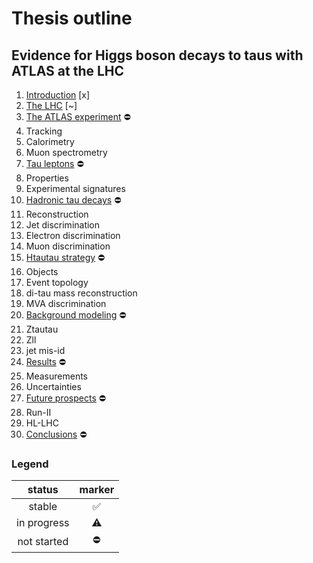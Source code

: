 # Thesis outline

## Evidence for Higgs boson decays to taus with ATLAS at the LHC

1. [Introduction](tex/introduction.tex) [x]
1. [The LHC](tex/)                  [~]
1. [The ATLAS experiment](tex/)     :no_entry:
  1. Tracking
  1. Calorimetry
  1. Muon spectrometry
1. [Tau leptons](tex/)              :no_entry:
  1. Properties
  2. Experimental signatures
1. [Hadronic tau decays](tex/)      :no_entry:
  1. Reconstruction
  1. Jet discrimination
  1. Electron discrimination
  1. Muon discrimination
1. [Htautau strategy](tex/)         :no_entry:
  1. Objects
  1. Event topology
  1. di-tau mass reconstruction
  1. MVA discrimination
1. [Background modeling](tex/)      :no_entry:
  1. Ztautau
  1. Zll
  1. jet mis-id
1. [Results](tex/)                  :no_entry:
  1. Measurements
  1. Uncertainties
1. [Future prospects](tex/)         :no_entry:
  1. Run-II
  1. HL-LHC
1. [Conclusions](tex/)              :no_entry:

### Legend

| status      | marker             |
|:-----------:|:------------------:|
| stable      | :white_check_mark: |
| in progress | :warning:          |
| not started | :no_entry:         |

